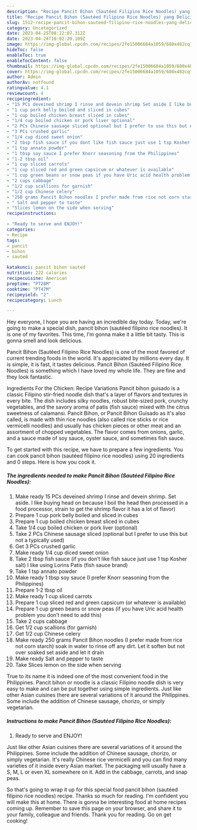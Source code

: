 ```yaml
---
description: "Recipe Pancit Bihon (Sautéed Filipino Rice Noodles) yang Delicious"
title: "Recipe Pancit Bihon (Sautéed Filipino Rice Noodles) yang Delicious"
slug: 1512-recipe-pancit-bihon-sauteed-filipino-rice-noodles-yang-delicious
category: Uncategorized
date: 2023-04-25T08:22:07.312Z
date: 2023-04-24T10:02:20.109Z
image: https://img-global.cpcdn.com/recipes/2fe15006684a1059/680x482cq70/pancit-bihon-sauteed-filipino-rice-noodles-recipe-main-photo.jpg
hideToc: false
enableToc: true
enableTocContent: false
thumbnail: https://img-global.cpcdn.com/recipes/2fe15006684a1059/680x482cq70/pancit-bihon-sauteed-filipino-rice-noodles-recipe-main-photo.jpg
cover: https://img-global.cpcdn.com/recipes/2fe15006684a1059/680x482cq70/pancit-bihon-sauteed-filipino-rice-noodles-recipe-main-photo.jpg
author: Admin
authorAv: notfound
ratingvalue: 4.1
reviewcount: 4
recipeingredient:
- "15 PCs deveined shrimp I rinse and devein shrimp Set aside I like buying head on because I boil the head then processed in a food processor strain to get the shrimp flavor it has a lot of flavor"
- "1 cup pork belly boiled and sliced in cubes"
- "1 cup boiled chicken breast sliced in cubes"
- "1/4 cup boiled chicken or pork liver optional"
- "2 PCs Chinese sausage sliced optional but I prefer to use this but not a typically used"
- "3 PCs crushed garlic"
- "1/4 cup diced sweet onion"
- "2 tbsp fish sauce if you dont like fish sauce just use 1 tsp Kosher salt I like using Lorins Patis fish sauce brand"
- "1 tsp annato powder"
- "1 tbsp soy sauce I prefer Knorr seasoning from the Philippines"
- "1-2 tbsp oil"
- "1 cup sliced carrots"
- "1 cup sliced red and green capsicum or whatever is available"
- "1 cup green beans or snow peas if you have Uric acid health problem you dont need to add this"
- "2 cups cabbage"
- "1/2 cup scallions for garnish"
- "1/2 cup Chinese celery"
- "250 grams Pancit Bihon noodles I prefer made from rice not corn starch soak in water to rinse off any dirt Let it soften but not over soaked set aside and let it drain"
- " Salt and pepper to taste"
- "Slices lemon on the side when serving"
recipeinstructions:

- "Ready to serve and ENJOY!"
categories:
- Recipe
tags:
- pancit
- bihon
- sauted

katakunci: pancit bihon sauted 
nutrition: 222 calories
recipecuisine: American
preptime: "PT28M"
cooktime: "PT47M"
recipeyield: "2"
recipecategory: Lunch

---
```



Hey everyone, I hope you are having an incredible day today. Today, we're going to make a special dish, pancit bihon (sautéed filipino rice noodles). It is one of my favorites. This time, I'm gonna make it a little bit tasty. This is gonna smell and look delicious.

Pancit Bihon (Sautéed Filipino Rice Noodles) is one of the most favored of current trending foods in the world. It's appreciated by millions every day. It is simple, it is fast, it tastes delicious. Pancit Bihon (Sautéed Filipino Rice Noodles) is something which I have loved my whole life. They are fine and they look fantastic.

Ingredients For the Chicken: Recipe Variations Pancit bihon guisado is a classic Filipino stir-fried noodle dish that&#39;s a layer of flavors and textures in every bite. The dish includes silky noodles, robust bite-sized pork, crunchy vegetables, and the savory aroma of patis (fish sauce) mixed with the citrus sweetness of calamansi. Pancit Bihon, or Pancit Bihon Guisado as it&#39;s also called, is made with thin rice noodles (also called rice sticks or rice vermicelli noodles) and usually has chicken pieces or other meat and an assortment of chopped vegetables. The flavor comes from onions, garlic, and a sauce made of soy sauce, oyster sauce, and sometimes fish sauce.


To get started with this recipe, we have to prepare a few ingredients. You can cook pancit bihon (sautéed filipino rice noodles) using 20 ingredients and 0 steps. Here is how you cook it.

<!--inarticleads1-->

##### The ingredients needed to make Pancit Bihon (Sautéed Filipino Rice Noodles):

1. Make ready 15 PCs deveined shrimp I rinse and devein shrimp. Set aside. I like buying head on because I boil the head then processed in a food processor, strain to get the shrimp flavor it has a lot of flavor)
1. Prepare 1 cup pork belly boiled and sliced in cubes
1. Prepare 1 cup boiled chicken breast sliced in cubes
1. Take 1/4 cup boiled chicken or pork liver (optional)
1. Take 2 PCs Chinese sausage sliced (optional but I prefer to use this but not a typically used)
1. Get 3 PCs crushed garlic
1. Make ready 1/4 cup diced sweet onion
1. Take 2 tbsp fish sauce (if you don’t like fish sauce just use 1 tsp Kosher salt) I like using Lorins Patis (fish sauce brand)
1. Take 1 tsp annato powder
1. Make ready 1 tbsp soy sauce (I prefer Knorr seasoning from the Philippines)
1. Prepare 1-2 tbsp oil
1. Make ready 1 cup sliced carrots
1. Prepare 1 cup sliced red and green capsicum (or whatever is available)
1. Prepare 1 cup green beans or snow peas (if you have Uric acid health problem you don’t need to add this)
1. Take 2 cups cabbage
1. Get 1/2 cup scallions (for garnish)
1. Get 1/2 cup Chinese celery
1. Make ready 250 grams Pancit Bihon noodles (I prefer made from rice not corn starch) soak in water to rinse off any dirt. Let it soften but not over soaked set aside and let it drain
1. Make ready  Salt and pepper to taste
1. Take Slices lemon on the side when serving


True to its name it is indeed one of the most convenient food in the Philippines. Pancit bihon or noodle is a classic Filipino noodle dish is very easy to make and can be put together using simple ingredients. Just like other Asian cuisines there are several variations of it around the Philippines. Some include the addition of Chinese sausage, chorizo, or simply vegetarian. 

<!--inarticleads2-->

##### Instructions to make Pancit Bihon (Sautéed Filipino Rice Noodles):


1. Ready to serve and ENJOY!

Just like other Asian cuisines there are several variations of it around the Philippines. Some include the addition of Chinese sausage, chorizo, or simply vegetarian. It&#39;s really Chinese rice vermicelli and you can find many varieties of it inside every Asian market. The packaging will usually have a S, M, L or even XL somewhere on it. Add in the cabbage, carrots, and snap peas. 

So that's going to wrap it up for this special food pancit bihon (sautéed filipino rice noodles) recipe. Thanks so much for reading. I'm confident you will make this at home. There is gonna be interesting food at home recipes coming up. Remember to save this page on your browser, and share it to your family, colleague and friends. Thank you for reading. Go on get cooking!
